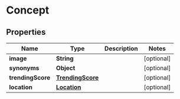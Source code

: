 # Concept

## Properties
Name | Type | Description | Notes
------------ | ------------- | ------------- | -------------
**image** | **String** |  |  [optional]
**synonyms** | **Object** |  |  [optional]
**trendingScore** | [**TrendingScore**](TrendingScore.md) |  |  [optional]
**location** | [**Location**](Location.md) |  |  [optional]
